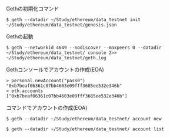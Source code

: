 Gethの初期化コマンド

```
$ geth --datadir ~/Study/ethereum/data_testnet init ~/Study/ethereum/data_testnet/genesis.json 
```

Gethの起動

```
$ geth --networkid 4649 --nodiscover --maxpeers 0 --datadir ~/Study/ethereum/data_testnet/ console 2>> ~/Study/ethereum/data_testnet/geth.log
```

Gethコンソールでアカウントの作成(EOA)

```
> personal.newAccount("pass0")
"0xb7beaf06361c07bb4603e09fff3685ee532e346b"
> eth.accounts
["0xb7beaf06361c07bb4603e09fff3685ee532e346b"]
```

コマンドでアカウントの作成(EOA)

```
$ geth --datadir ~/Study/ethereum/data_testnet/ account new

$ geth --datadir ~/Study/ethereum/data_testnet/ account list
```
